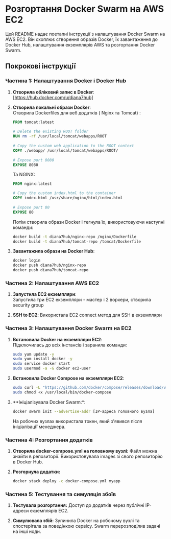 # Розгортання Docker Swarm на AWS EC2

Цей README надає поетапні інструкції з налаштування Docker Swarm на AWS EC2. Він охоплює створення образів Docker, їх завантаження до Docker Hub, налаштування екземплярів AWS та розгортання Docker Swarm.

## Покрокові інструкції

### Частина 1: Налаштування Docker і Docker Hub

1. **Створила обліковий запис в Docker**:  
  [https://hub.docker.com/u/diana7hub]

3. **Створила локальні образи Docker**:  
   Створила Dockerfiles для веб додатків ( Nginx та Tomcat) :
   ```dockerfile
   FROM tomcat:latest
    
   # Delete the existing ROOT folder
   RUN rm -rf /usr/local/tomcat/webapps/ROOT
    
   # Copy the custom web application to the ROOT context
   COPY ./webapp/ /usr/local/tomcat/webapps/ROOT/
    
   # Expose port 8080
   EXPOSE 8080
   ```
   Та NGINX:
   ```dockerfile
   FROM nginx:latest

   # Copy the custom index.html to the container
   COPY index.html /usr/share/nginx/html/index.html
    
   # Expose port 80
   EXPOSE 80
   ```
      
   Потім створила образи Docker і тегнула їх, використовуючи наступні команди:

   ```bash
   docker build -t diana7hub/nginx-repo /nginx/Dockerfile
   docker build -t diana7hub/tomcat-repo /tomcat/Dockerfile
   ```
   
4. **Завантажила образи  на Docker Hub**:
   ```bash
   docker login
   docker push diana7hub/nginx-repo
   docker push diana7hub/tomcat-repo
   ```

### Частина 2: Налаштування AWS EC2

1. **Запустила EC2 екземпляри**:  
   Запустила три EC2 екземпляри - мастер і 2 воркери, створила security group
   
3. **SSH to EC2**:
   Використала EC2 connect метод для SSH в екземпляри

### Частина 3: Налаштування Docker Swarm на EC2

1. **Встановила Docker на екземпляри EC2**:  
   Підключилась до всіх інстансів і заранила команди:
   
   ```bash
   sudo yum update -y
   sudo yum install docker -y
   sudo service docker start
   sudo usermod -a -G docker ec2-user
   ```
   
2. **Встановила Docker Compose на екземпляри EC2**:
   ```bash
   sudo curl -L "https://github.com/docker/compose/releases/download/v2.23.3/docker-compose-$(uname -s)-$(uname -m)" -o /usr/local/bin/docker-compose
   sudo chmod +x /usr/local/bin/docker-compose
   ```
   
3. **Ініціалізувала Docker Swarm:*:
   ```bash
   docker swarm init --advertise-addr [IP-адреса головного вузла]
   ```
   На робочих вузлах використала токен, який з'явився після ініціалізації менеджера.

### Частина 4: Розгортання додатків

1. **Створила docker-compose.yml на головному вузлі:**
   Файл можна знайти в репозиторії. Використовувала images зі свого репозиторію в Docker Hub.
   
3. **Розгорнула додатки:**
   ```bash
   docker stack deploy -c docker-compose.yml myapp
   ```
   
### Частина 5: Тестування та симуляція збоїв
1. **Тестувала розгортання:**
Доступ до додатків через публічні IP-адреси екземплярів EC2.

3. **Симулювала збій:**
Зупинила Docker на робочому вузлі та спостерігала за поведінкою сервісу. Swarm перерозподілив задачі на інші ноди.

   
   
  

   
   

   
   
   
